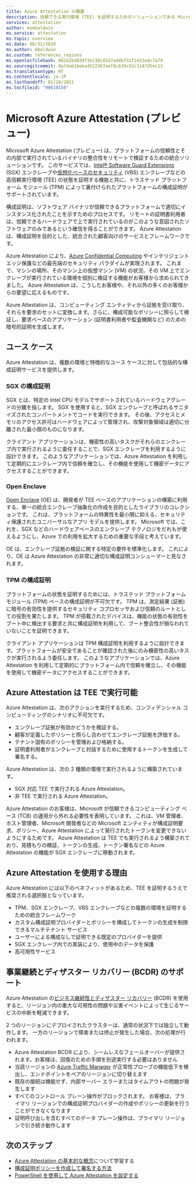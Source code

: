 ```yaml
---
title: Azure Attestation の概要
description: 信頼できる実行環境 (TEE) を証明するためのソリューションである Microsoft Azure Attestation の概要
services: attestation
author: msmbaldwin
ms.service: attestation
ms.topic: overview
ms.date: 08/31/2020
ms.author: mbaldwin
ms.custom: references_regions
ms.openlocfilehash: 0d1b2bd039f3e110c83d7ad4bf32f1e53e4c7a79
ms.sourcegitcommit: 8a74ab1beba4522367aef8cb39c92c1147d5ec13
ms.translationtype: HT
ms.contentlocale: ja-JP
ms.lasthandoff: 01/20/2021
ms.locfileid: "98610150"
---
```

# <a name="microsoft-azure-attestation-preview"></a>Microsoft Azure Attestation (プレビュー)

Microsoft Azure Attestation (プレビュー) は、プラットフォームの信頼性とその内部で実行されているバイナリの整合性をリモートで検証するための統合ソリューションです。 このサービスでは、[Intel® Software Guard Extensions](https://www.intel.com/content/www/us/en/architecture-and-technology/software-guard-extensions.html) (SGX) エンクレーブや[仮想化ベースのセキュリティ](/windows-hardware/design/device-experiences/oem-vbs) (VBS) エンクレーブなどの高信頼実行環境 (TEE) の状態を証明する機能と共に、トラステッド プラットフォーム モジュール (TPM) によって裏付けられたプラットフォームの構成証明がサポートされています。 

構成証明は、ソフトウェア バイナリが信頼できるプラットフォームで適切にインスタンス化されたことを示すためのプロセスです。 リモートの証明書利用者は、信頼できるハードウェアで上で実行されているのがこのような意図されたソフトウェアのみであるという確信を得ることができます。 Azure Attestation は、構成証明を目的とした、統合された顧客向けのサービスとフレームワークです。

Azure Attestation により、[Azure Confidential Computing](../confidential-computing/overview.md) やインテリジェント エッジ保護などの最先端のセキュリティ パラダイムが実現されます。 これまで、マシンの場所、そのマシン上の仮想マシン (VM) の状況、その VM 上でエンクレーブが実行されている環境を個別に検証する機能がお客様から求められてきました。 Azure Attestation は、こうしたお客様や、それ以外の多くのお客様からの要望に応えるものです。

Azure Attestation は、コンピューティング エンティティから証拠を受け取り、それらを要求のセットに変換します。さらに、構成可能なポリシーに照らして検証し、要求ベースのアプリケーション (証明書利用者や監査機関など) のための暗号的証明を生成します。

## <a name="use-cases"></a>ユース ケース

Azure Attestation は、複数の環境と特徴的なユース ケースに対して包括的な構成証明サービスを提供します。

### <a name="sgx-attestation"></a>SGX の構成証明

SGX とは、特定の Intel CPU モデルでサポートされているハードウェアグレードの分離を指します。 SGX を使用すると、SGX エンクレーブと呼ばれるサニタイズされたコンパートメントでコードを実行できます。 その後、アクセスとメモリのアクセス許可はハードウェアによって管理され、攻撃対象領域は適切に分離された最小限のものになります。

クライアント アプリケーションは、機密性の高いタスクがそれらのエンクレーブ内で実行されるように委任することで、SGX エンクレーブを利用するように設計できます。 このようなアプリケーションでは、Azure Attestation を利用して定期的にエンクレーブ内で信頼を確立し、その機能を使用して機密データにアクセスすることができます。

### <a name="open-enclave"></a>Open Enclave
[Open Enclave](https://openenclave.io/sdk/) (OE) は、開発者が TEE ベースのアプリケーションの構築に利用する、単一の統合エンクレーブ抽象化の作成を目的としたライブラリのコレクションです。 これは、プラットフォームの特異性を最小限に抑える、セキュリティ保護されたユニバーサルなアプリ モデルを提供します。 Microsoft では、これを、SGX などのハードウェアベースのエンクレーブ テクノロジをだれもが使えるようにし、Azure での利用を拡大するための重要な手段と考えています。

OE は、エンクレーブ証拠の検証に関する特定の要件を標準化します。 これにより、OE は Azure Attestation の非常に適切な構成証明コンシューマーと見なされます。

### <a name="tpm-attestation"></a>TPM の構成証明 

プラットフォームの状態を証明するためには、トラステッド プラットフォーム モジュール (TPM) ベースの構成証明が不可欠です。 TPM は、測定結果 (証拠) に暗号の有効性を提供するセキュリティ コプロセッサおよび信頼のルートとしての役割を果たします。 TPM が搭載されたデバイスは、機能の状態の有効性をブート中に検出する要求と共に構成証明を利用して、ブート整合性が損なわれていないことを証明できます。 

クライアント アプリケーションは TPM 構成証明を利用するように設計できます。プラットフォームが安全であることが確認された後にのみ機密性の高いタスクが実行されるよう委任します。 このようなアプリケーションでは、Azure Attestation を利用して定期的にプラットフォーム内で信頼を確立し、その機能を使用して機密データにアクセスすることができます。

## <a name="azure-attestation-can-run-in-a-tee"></a>Azure Attestation は TEE で実行可能

Azure Attestation は、次のアクションを実行するため、コンフィデンシャル コンピューティングのシナリオに不可欠です。

- エンクレーブ証拠が有効かどうかを検証する。
- 顧客が定義したポリシーと照らし合わせてエンクレーブ証拠を評価する。
- テナント固有のポリシーを管理および格納する。
- 証明書利用者がエンクレーブと対話するために使用するトークンを生成して署名する。

Azure Attestation は、次の 2 種類の環境で実行されるように構築されています。
- SGX 対応 TEE で実行される Azure Attestation。
- 非 TEE で実行される Azure Attestation。

Azure Attestation のお客様は、Microsoft が信頼できるコンピューティング ベース (TCB) の運用から外れる必要性を表明しています。 これは、VM 管理者、ホスト管理者、Microsoft 開発者などの Microsoft エンティティが構成証明要求、ポリシー、Azure Attestation によって発行されたトークンを変更できないようにするためです。 Azure Attestation は TEE でも実行されるよう構築されており、見積もりの検証、トークンの生成、トークン署名などの Azure Attestation の機能が SGX エンクレーブに移動されます。

## <a name="why-use-azure-attestation"></a>Azure Attestation を使用する理由

Azure Attestation には以下のベネフィットがあるため、TEE を証明するうえで推奨される選択肢となっています。 

- TPM、SGX エンクレーブ、VBS エンクレーブなどの複数の環境を証明するための統合フレームワーク 
- カスタム構成証明プロバイダーとポリシーを構成してトークンの生成を制限できるマルチテナント サービス
- ユーザーによる構成なしで証明できる既定のプロバイダーを提供
- SGX エンクレーブ内での実装により、使用中のデータを保護
- 高可用性サービス 

## <a name="business-continuity-and-disaster-recovery-bcdr-support"></a>事業継続とディザスター リカバリー (BCDR) のサポート

Azure Attestation の[ビジネス継続性とディザスター リカバリー](../best-practices-availability-paired-regions.md) (BCDR) を使用すると、リージョン内の重大な可用性の問題や災害イベントによって生じるサービスの中断を軽減できます。

2 つのリージョンにデプロイされたクラスターは、通常の状況下では独立して動作します。 一方のリージョンで障害または停止が発生した場合、次の処理が行われます。

- Azure Attestation BCDR により、シームレスなフェールオーバーが提供されます。お客様は、回復のための手順を別途実行する必要はありません
- 当該リージョンの [Azure Traffic Manager](../traffic-manager/index.yml) が正常性プローブの機能低下を検出し、エンドポイントをペアのリージョンに切り替えます
- 既存の接続は機能せず、内部サーバー エラーまたはタイムアウトの問題が発生します
- すべてのコントロール プレーン操作がブロックされます。 お客様は、プライマリ リージョンでの構成証明プロバイダーの作成やポリシーの更新を行うことができなくなります
- 証明呼び出しを含むすべてのデータ プレーン操作は、プライマリ リージョンで引き続き動作します

## <a name="next-steps"></a>次のステップ
- [Azure Attestation の基本的な概念](basic-concepts.md)について学習する
- [構成証明ポリシーを作成して署名する方法](author-sign-policy.md)
- [PowerShell を使用して Azure Attestation を設定する](quickstart-powershell.md)
